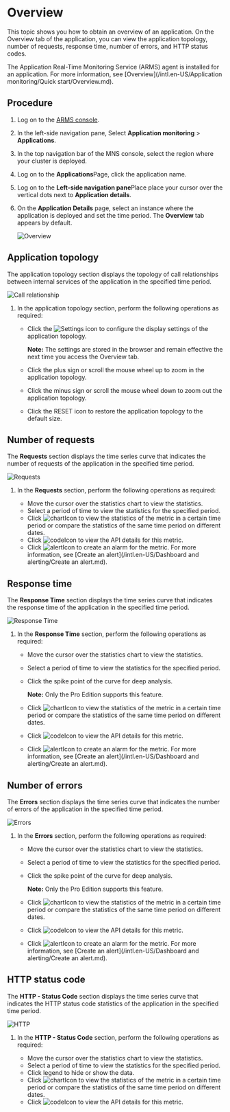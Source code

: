 # Overview

This topic shows you how to obtain an overview of an application. On the Overview tab of the application, you can view the application topology, number of requests, response time, number of errors, and HTTP status codes.

The Application Real-Time Monitoring Service \(ARMS\) agent is installed for an application. For more information, see [Overview](/intl.en-US/Application monitoring/Quick start/Overview.md).

## Procedure

1.  Log on to the [ARMS console](https://arms-ap-southeast-1.console.aliyun.com/#/home).

2.  In the left-side navigation pane, Select **Application monitoring** \> **Applications**.

3.  In the top navigation bar of the MNS console, select the region where your cluster is deployed.

4.  Log on to the **Applications**Page, click the application name.

5.  Log on to the **Left-side navigation pane**Place place your cursor over the vertical dots next to **Application details**.

6.  On the **Application Details** page, select an instance where the application is deployed and set the time period. The **Overview** tab appears by default.

    ![Overview](https://static-aliyun-doc.oss-accelerate.aliyuncs.com/assets/img/en-US/9565424161/p231962.png)


## Application topology

The application topology section displays the topology of call relationships between internal services of the application in the specified time period.

![Call relationship](https://static-aliyun-doc.oss-accelerate.aliyuncs.com/assets/img/en-US/9565424161/p232927.png)

1.  In the application topology section, perform the following operations as required:

    -   Click the ![Settings](../images/p232147.png) icon to configure the display settings of the application topology.

        **Note:** The settings are stored in the browser and remain effective the next time you access the Overview tab.

    -   Click the plus sign or scroll the mouse wheel up to zoom in the application topology.
    -   Click the minus sign or scroll the mouse wheel down to zoom out the application topology.
    -   Click the RESET icon to restore the application topology to the default size.

## Number of requests

The **Requests** section displays the time series curve that indicates the number of requests of the application in the specified time period.

![Requests](https://static-aliyun-doc.oss-accelerate.aliyuncs.com/assets/img/en-US/9565424161/p232138.png)

1.  In the **Requests** section, perform the following operations as required:

    -   Move the cursor over the statistics chart to view the statistics.
    -   Select a period of time to view the statistics for the specified period.
    -   Click ![chart](https://static-aliyun-doc.oss-accelerate.aliyuncs.com/assets/img/en-US/9624334161/p230753.png)Icon to view the statistics of the metric in a certain time period or compare the statistics of the same time period on different dates.
    -   Click ![code](https://static-aliyun-doc.oss-accelerate.aliyuncs.com/assets/img/en-US/9624334161/p230759.png)Icon to view the API details for this metric.
    -   Click ![alert](https://static-aliyun-doc.oss-accelerate.aliyuncs.com/assets/img/en-US/3134334161/p231972.png)Icon to create an alarm for the metric. For more information, see [Create an alert](/intl.en-US/Dashboard and alerting/Create an alert.md).

## Response time

The **Response Time** section displays the time series curve that indicates the response time of the application in the specified time period.

![Response Time](https://static-aliyun-doc.oss-accelerate.aliyuncs.com/assets/img/en-US/9565424161/p232139.png)

1.  In the **Response Time** section, perform the following operations as required:

    -   Move the cursor over the statistics chart to view the statistics.
    -   Select a period of time to view the statistics for the specified period.
    -   Click the spike point of the curve for deep analysis.

        **Note:** Only the Pro Edition supports this feature.

    -   Click ![chart](https://static-aliyun-doc.oss-accelerate.aliyuncs.com/assets/img/en-US/9624334161/p230753.png)Icon to view the statistics of the metric in a certain time period or compare the statistics of the same time period on different dates.
    -   Click ![code](https://static-aliyun-doc.oss-accelerate.aliyuncs.com/assets/img/en-US/9624334161/p230759.png)Icon to view the API details for this metric.
    -   Click ![alert](https://static-aliyun-doc.oss-accelerate.aliyuncs.com/assets/img/en-US/3134334161/p231972.png)Icon to create an alarm for the metric. For more information, see [Create an alert](/intl.en-US/Dashboard and alerting/Create an alert.md).

## Number of errors

The **Errors** section displays the time series curve that indicates the number of errors of the application in the specified time period.

![Errors](https://static-aliyun-doc.oss-accelerate.aliyuncs.com/assets/img/en-US/9565424161/p232140.png)

1.  In the **Errors** section, perform the following operations as required:

    -   Move the cursor over the statistics chart to view the statistics.
    -   Select a period of time to view the statistics for the specified period.
    -   Click the spike point of the curve for deep analysis.

        **Note:** Only the Pro Edition supports this feature.

    -   Click ![chart](https://static-aliyun-doc.oss-accelerate.aliyuncs.com/assets/img/en-US/9624334161/p230753.png)Icon to view the statistics of the metric in a certain time period or compare the statistics of the same time period on different dates.
    -   Click ![code](https://static-aliyun-doc.oss-accelerate.aliyuncs.com/assets/img/en-US/9624334161/p230759.png)Icon to view the API details for this metric.
    -   Click ![alert](https://static-aliyun-doc.oss-accelerate.aliyuncs.com/assets/img/en-US/3134334161/p231972.png)Icon to create an alarm for the metric. For more information, see [Create an alert](/intl.en-US/Dashboard and alerting/Create an alert.md).

## HTTP status code

The **HTTP - Status Code** section displays the time series curve that indicates the HTTP status code statistics of the application in the specified time period.

![HTTP](https://static-aliyun-doc.oss-accelerate.aliyuncs.com/assets/img/en-US/9565424161/p232144.png)

1.  In the **HTTP - Status Code** section, perform the following operations as required:

    -   Move the cursor over the statistics chart to view the statistics.
    -   Select a period of time to view the statistics for the specified period.
    -   Click legend to hide or show the data.
    -   Click ![chart](https://static-aliyun-doc.oss-accelerate.aliyuncs.com/assets/img/en-US/9624334161/p230753.png)Icon to view the statistics of the metric in a certain time period or compare the statistics of the same time period on different dates.
    -   Click ![code](https://static-aliyun-doc.oss-accelerate.aliyuncs.com/assets/img/en-US/9624334161/p230759.png)Icon to view the API details for this metric.


